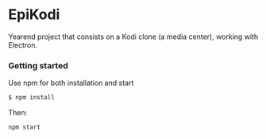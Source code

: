 # EpiKodi

Yearend project that consists on a Kodi clone (a media center), working with Electron.

### Getting started

 Use npm for both installation and start

```sh
$ npm install
```

Then:

```sh
npm start
```